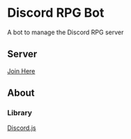 # Discord RPG Bot

A bot to manage the Discord RPG server

## Server

<a href="https://discord.gg/eJNHDma">Join Here</a>

## About

### Library

<a href="https://discord.js.org/#/">Discord.js</a>
